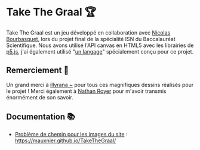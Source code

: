 # Take The Graal 🏆
Take The Graal est un jeu développé en collaboration avec [Nicolas Bourbasquet](https://linkedin.com/in/nicolas-bourbasquet-906b541a7), lors du projet final de la spécialité ISN du Baccalauréat Scientifique. Nous avons utilisé l'API canvas en HTML5 avec les librairies de [p5.js](https://p5js.org/), j'ai également utilisé "[un langage](https://github.com/mauxnier/TakeTheGraal/blob/master/js/deroulement.js)" spécialement conçu pour ce projet.

## Remerciement 👏
Un grand merci à [illyrana ~](https://www.instagram.com/lyra_tiare/) pour tous ces magnifiques dessins réalisés pour le projet !
Merci également à [Nathan Royer](https://github.com/NathanRoyer) pour m'avoir transmis énormément de son savoir.

## Documentation 📚
-   [Problème de chemin pour les images du site](https://github.com/mkdocs/mkdocs/issues/1757) : https://mauxnier.github.io/TakeTheGraal/
